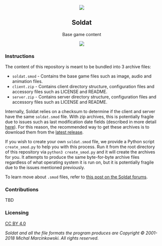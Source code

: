 <div align="center">
  <img src="https://i.imgur.com/HrYPYjh.png" />
  <h2>Soldat</h2>
  <p>Base game content</p>
  <a href="https://discord.soldat.pl"><img src="https://img.shields.io/discord/234733999879094272.svg" /></a>
</div>

### Instructions

The content of this repository is meant to be bundled into 3 archive files:

- `soldat.smod` - Contains the base game files such as image, audio and animation files.
- `client.zip` - Contains client directory structure, configuration files and accessory files such as LICENSE and README.
- `server.zip` - Contains server directory structure, configuration files and accessory files such as LICENSE and README.

Internally, Soldat relies on a checksum to determine if the client and server have the same `soldat.smod` file. With zip archives, this is potentially fragile due to issues such as last modification date fields (described in more detail [here](https://reproducible-builds.org/docs/archives)). For this reason, the recommended way to get these archives is to download them from the [latest release](https://github.com/Soldat/base/releases/latest).

If you wish to create your own `soldat.smod` file, we provide a Python script `create_smod.py` to help you with this process. Run it from the root directory of this repository via `python3 create_smod.py` and it will create the archives for you. It attempts to produce the same byte-for-byte archive files regardless of what operating system it is run on, but it is potentially fragile due to the issues mentioned previously.

To learn move about `.smod` files, refer to [this post on the Soldat forums](https://forums.soldat.pl/index.php?topic=44917.0).

### Contributions

TBD

### Licensing

[CC BY 4.0](LICENSE.txt)

*Soldat and all the file formats the program produces are Copyright © 2001-2018 Michal Marcinkowski. All rights reserved.*
